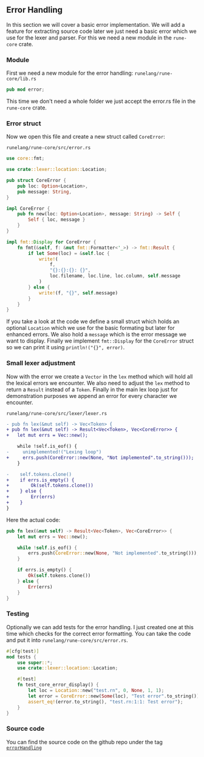 ## Error Handling

In this section we will cover a basic error implementation. We will add a feature for extracting source code later we just need a basic error which we use for the lexer and parser. For this we need a new module in the `rune-core` crate.

### Module

First we need a new module for the error handling:
`runelang/rune-core/lib.rs`

```rust
pub mod error;
```

This time we don't need a whole folder we just accept the error.rs file in the `rune-core` crate.

### Error struct

Now we open this file and create a new struct called `CoreError`:

`runelang/rune-core/src/error.rs`

```rust
use core::fmt;

use crate::lexer::location::Location;

pub struct CoreError {
    pub loc: Option<Location>,
    pub message: String,
}

impl CoreError {
    pub fn new(loc: Option<Location>, message: String) -> Self {
        Self { loc, message }
    }
}

impl fmt::Display for CoreError {
    fn fmt(&self, f: &mut fmt::Formatter<'_>) -> fmt::Result {
        if let Some(loc) = &self.loc {
            write!(
                f,
                "{}:{}:{}: {}",
                loc.filename, loc.line, loc.column, self.message
            )
        } else {
            write!(f, "{}", self.message)
        }
    }
}
```

If you take a look at the code we define a small struct which holds an optional `Location` which we use for the basic formating but later for enhanced errors. We also hold a `message` which is the error message we want to display. Finally we implement `fmt::Display` for the `CoreError` struct so we can print it using `println!("{}", error)`.

### Small lexer adjustment

Now with the error we create a `Vector` in the `lex` method which will hold all the lexical errors we encounter. We also need to adjust the `lex` method to return a `Result` instead of a `Token`. Finally in the main lex loop just for demonstration purposes we append an error for every character we encounter.

`runelang/rune-core/src/lexer/lexer.rs`

```diff
- pub fn lex(&mut self) -> Vec<Token> {
+ pub fn lex(&mut self) -> Result<Vec<Token>, Vec<CoreError>> {
+   let mut errs = Vec::new();

    while !self.is_eof() {
-     unimplemented!("Lexing loop")
+     errs.push(CoreError::new(None, "Not implemented".to_string()));
    }

-    self.tokens.clone()
+    if errs.is_empty() {
+        Ok(self.tokens.clone())
+    } else {
+        Err(errs)
+    }
}
```

Here the actual code:

```rust
pub fn lex(&mut self) -> Result<Vec<Token>, Vec<CoreError>> {
    let mut errs = Vec::new();

    while !self.is_eof() {
        errs.push(CoreError::new(None, "Not implemented".to_string()));
    }

    if errs.is_empty() {
        Ok(self.tokens.clone())
    } else {
        Err(errs)
    }
}
```

### Testing

Optionally we can add tests for the error handling. I just created one at this time which checks for the correct error formatting. You can take the code and put it into `runelang/rune-core/src/error.rs`.

```rust
#[cfg(test)]
mod tests {
    use super::*;
    use crate::lexer::location::Location;

    #[test]
    fn test_core_error_display() {
        let loc = Location::new("test.rn", 0, None, 1, 1);
        let error = CoreError::new(Some(loc), "Test error".to_string());
        assert_eq!(error.to_string(), "test.rn:1:1: Test error");
    }
}
```

### Source code

You can find the source code on the github repo under the tag [`errorHandling`](https://github.com/DevInSilence/runelang/tree/basicErrorHandling)
